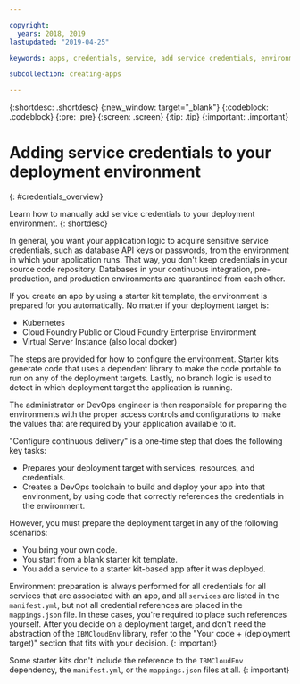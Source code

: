 ```yaml
---

copyright:
  years: 2018, 2019
lastupdated: "2019-04-25"

keywords: apps, credentials, service, add service credentials, environment, deployment

subcollection: creating-apps

---
```


{:shortdesc: .shortdesc}
{:new_window: target="_blank"}
{:codeblock: .codeblock}
{:pre: .pre}
{:screen: .screen}
{:tip: .tip}
{:important: .important}

# Adding service credentials to your deployment environment
{: #credentials_overview}

Learn how to manually add service credentials to your deployment environment.
{: shortdesc}

<!-- After PUP: Maybe provide links to the credentials section of the programming guides, such as https://cloud.ibm.com/docs/swift/cloudnative/configuration.html#configuration-->

In general, you want your application logic to acquire sensitive service credentials, such as database API keys or passwords, from the environment in which your application runs. That way, you don't keep credentials in your source code repository. Databases in your continuous integration, pre-production, and production environments are quarantined from each other.

If you create an app by using a starter kit template, the environment is prepared for you automatically. No matter if your deployment target is:
<!-- Add links to the new topics in the /docs/resources repo when available-->
  * Kubernetes
  * Cloud Foundry Public or Cloud Foundry Enterprise Environment
  * Virtual Server Instance (also local docker)
  
The steps are provided for how to configure the environment. Starter kits generate code that uses a dependent library to make the code portable to run on any of the deployment targets. Lastly, no branch logic is used to detect in which deployment target the application is running.

The administrator or DevOps engineer is then responsible for preparing the environments with the proper access controls and configurations to make the values that are required by your application available to it.

"Configure continuous delivery" is a one-time step that does the following key tasks:
 * Prepares your deployment target with services, resources, and credentials.
 * Creates a DevOps toolchain to build and deploy your app into that environment, by using code that correctly references the credentials in the environment.

However, you must prepare the deployment target in any of the following scenarios:
 * You bring your own code.
 * You start from a blank starter kit template.
 * You add a service to a starter kit-based app after it was deployed.

Environment preparation is always performed for all credentials for all services that are associated with an app, and all `services` are listed in the `manifest.yml`, but not all credential references are placed in the `mappings.json` file. In these cases, you're required to place such references yourself. After you decide on a deployment target, and don't need the abstraction of the `IBMCloudEnv` library, refer to the "Your code + (deployment target)" section that fits with your decision.
{: important}

Some starter kits don't include the reference to the `IBMCloudEnv` dependency, the `manifest.yml`, or the `mappings.json` files at all.
{: important}
